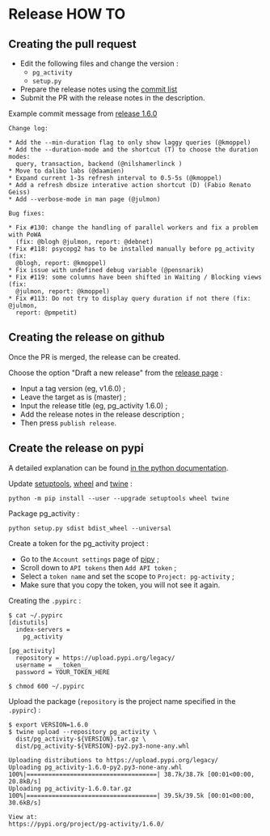 # Release HOW TO

## Creating the pull request

* Edit the following files and change the version :
  + `pg_activity`
  + `setup.py`
* Prepare the release notes using the [commit
  list](https://github.com/dalibo/pg_activity/commits/master)
* Submit the PR with the release notes in the description.

Example commit message from [release
1.6.0](https://github.com/dalibo/pg_activity/releases/tag/v1.6.0)

``` 
Change log:

* Add the --min-duration flag to only show laggy queries (@kmoppel)
* Add the --duration-mode and the shortcut (T) to choose the duration modes:
  query, transaction, backend (@nilshamerlinck )
* Move to dalibo labs (@daamien)
* Expand current 1-3s refresh interval to 0.5-5s (@kmoppel)
* Add a refresh dbsize interative action shortcut (D) (Fabio Renato Geiss)
* Add --verbose-mode in man page (@julmon)

Bug fixes:

* Fix #130: change the handling of parallel workers and fix a problem with PoWA
  (fix: @blogh @julmon, report: @debnet)
* Fix #118: psycopg2 has to be installed manually before pg_activity (fix:
  @blogh, report: @kmoppel)
* Fix issue with undefined debug variable (@pensnarik)
* Fix #119: some columns have been shifted in Waiting / Blocking views (fix:
  @julmon, report: @kmoppel)
* Fix #113: Do not try to display query duration if not there (fix: @julmon,
  report: @pmpetit) 

```

## Creating the release on github

Once the PR is merged, the release can be created.

Choose the option "Draft a new release" from the [release
page](https://github.com/dalibo/pg_activity/releases) : 

* Input a tag version (eg, v1.6.0) ;
* Leave the target as is (master) ;
* Input the release title (eg, pg_activity 1.6.0) ;
* Add the release notes in the release description ;
* Then press  `publish release`.

## Create the release on pypi

A detailed explanation can be found [in the python
documentation](https://packaging.python.org/tutorials/packaging-projects/).

Update [setuptools](https://pypi.org/project/setuptools/),
[wheel](https://pypi.org/project/wheel/) and
[twine](https://pypi.org/project/twine/) :

```
python -m pip install --user --upgrade setuptools wheel twine
```

Package pg_activity :

```
python setup.py sdist bdist_wheel --universal
```

Create a token for the pg_activity project : 

* Go to the `Account settings` page of [pipy](https://pypi.org) ;
* Scroll down to `API tokens` then `Add API token` ;
* Select a `token name` and set the scope to `Project: pg-activity` ;
* Make sure that you copy the token, you will not see it again.

Creating the `.pypirc` :

```
$ cat ~/.pypirc 
[distutils]
  index-servers =
    pg_activity

[pg_activity]
  repository = https://upload.pypi.org/legacy/
  username = __token__
  password = YOUR_TOKEN_HERE

$ chmod 600 ~/.pypirc 
```

Upload the package (`repository` is the project name specified in the
`.pypirc`) : 

```
$ export VERSION=1.6.0
$ twine upload --repository pg_activity \
  dist/pg_activity-${VERSION}.tar.gz \
  dist/pg_activity-${VERSION}-py2.py3-none-any.whl 

Uploading distributions to https://upload.pypi.org/legacy/
Uploading pg_activity-1.6.0-py2.py3-none-any.whl
100%|====================================| 38.7k/38.7k [00:01<00:00, 20.8kB/s]
Uploading pg_activity-1.6.0.tar.gz
100%|====================================| 39.5k/39.5k [00:01<00:00, 30.6kB/s]

View at:
https://pypi.org/project/pg-activity/1.6.0/
```
